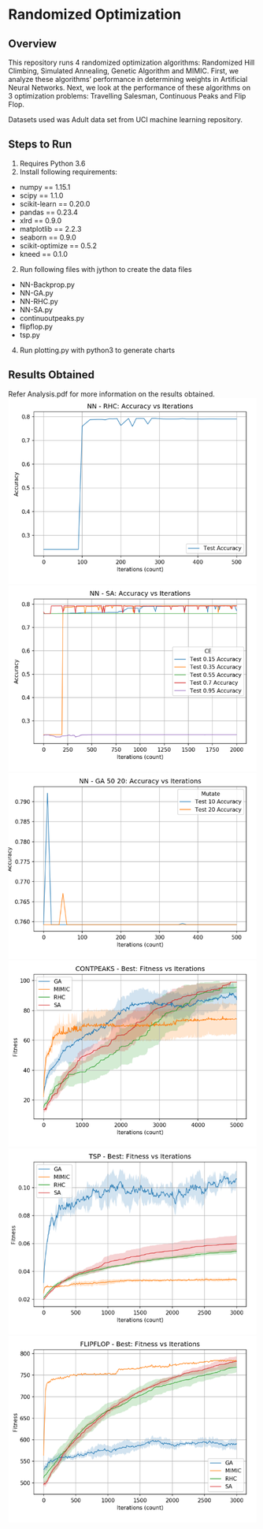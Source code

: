# Randomized Optimization
## Overview
This repository runs 4 randomized optimization algorithms: Randomized Hill Climbing, Simulated Annealing, Genetic Algorithm and MIMIC. First, we analyze these algorithms’ performance in determining weights in Artificial Neural Networks. Next, we look at the performance of these algorithms on 3 optimization problems: Travelling Salesman, Continuous Peaks and Flip Flop.

Datasets used was Adult data set from UCI machine learning repository.
## Steps to Run
1. Requires Python 3.6
2. Install following requirements:
* numpy == 1.15.1
* scipy == 1.1.0
* scikit-learn == 0.20.0
* pandas == 0.23.4
* xlrd == 0.9.0
* matplotlib == 2.2.3
* seaborn == 0.9.0
* scikit-optimize == 0.5.2
* kneed == 0.1.0
2. Run following files with jython to create the data files
* NN-Backprop.py
* NN-GA.py
* NN-RHC.py
* NN-SA.py
* continuoutpeaks.py
* flipflop.py
* tsp.py
4. Run plotting.py with python3 to generate charts
## Results Obtained
Refer Analysis.pdf for more information on the results obtained.
![Picture1](/results/Picture1.png)
![Picture2](/results/Picture2.png)
![Picture3](/results/Picture3.png)
![Picture4](/results/Picture4.png)
![Picture5](/results/Picture5.png)
![Picture6](/results/Picture6.png)
